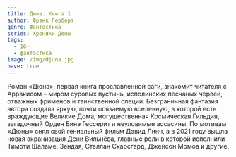 ```yaml
---
title: Дюна. Книга 1
author: Фрэнк Герберт
genre: Фантастика
series: Хроники Дюны
tags:
  - 16+
  - фантастика
image: /img/djuna.jpg
have: true
---
```

Роман «Дюна», первая книга прославленной саги, знакомит читателя с Арракисом – миром суровых пустынь, исполинских песчаных червей, отважных фрименов и таинственной специи. Безграничная фантазия автора создала яркую, почти осязаемую вселенную, в которой есть враждующие Великие Дома, могущественная Космическая Гильдия, загадочный Орден Бинэ Гессерит и неуловимые ассасины. По мотивам «Дюны» снял свой гениальный фильм Дэвид Линч, а в 2021 году вышла новая экранизация Дени Вильнёва, главные роли в которой исполнили Тимоти Шаламе, Зендая, Стеллан Скарсгард, Джейсон Момоа и другие.